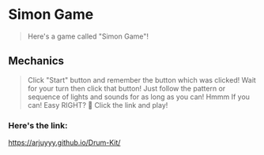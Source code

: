 # Simon Game
> Here's a game called "Simon Game"!

## Mechanics
> Click "Start" button and remember the button which was clicked!
> Wait for your turn then click that button!
> Just follow the pattern or sequence of lights and sounds for as long as you can! Hmmm If you can!
> Easy RIGHT? 👀 Click the link and play!

### Here's the link:
https://arjuyyy.github.io/Drum-Kit/
